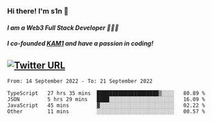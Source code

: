 ### Hi there! I'm s1n 👋
#### *I am a Web3 Full Stack Developer 👨🏽‍💻*
#### *I co-founded [KAM1](https://kam1.com) and have a passion in coding!*

[![Twitter URL](https://img.shields.io/twitter/url/https/twitter.com/bukotsunikki.svg?style=social&label=Follow%20%40s1n_s1nstyle)](https://twitter.com/s1n_s1nstyle)
---

<!--START_SECTION:waka-->

```text
From: 14 September 2022 - To: 21 September 2022

TypeScript   27 hrs 35 mins  ████████████████████▒░░░░   80.89 %
JSON         5 hrs 29 mins   ████░░░░░░░░░░░░░░░░░░░░░   16.09 %
JavaScript   45 mins         ▓░░░░░░░░░░░░░░░░░░░░░░░░   02.22 %
Other        11 mins         ░░░░░░░░░░░░░░░░░░░░░░░░░   00.57 %
```

<!--END_SECTION:waka-->

<!--
**s1nstyle/s1nstyle** is a ✨ _special_ ✨ repository because its `README.md` (this file) appears on your GitHub profile.

Here are some ideas to get you started:

- 🔭 I’m currently working on ...
- 🌱 I’m currently learning ...
- 👯 I’m looking to collaborate on ...
- 🤔 I’m looking for help with ...
- 💬 Ask me about ...
- 📫 How to reach me: ...
- 😄 Pronouns: ...
- ⚡ Fun fact: ...
-->
